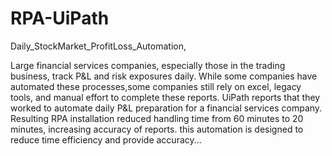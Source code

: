 # RPA-UiPath

Daily_StockMarket_ProfitLoss_Automation,

Large financial services companies, especially those in the trading business, track P&L and risk exposures daily. While some companies have automated these processes,some companies still rely on excel, legacy tools, and manual effort to complete these reports.
UiPath reports that they worked to automate daily P&L preparation for a financial services company. Resulting RPA installation reduced handling time from 60 minutes to 20 minutes, increasing accuracy of reports. this automation is designed to reduce time efficiency and provide accuracy...

